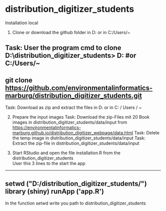 # distribution_digitizer_students

Installation local

1. Clone or download  the github folder in D: or in C:/Users/~

Task: User the program cmd to clone
D:\distribution_digitizer_students> D: #or C:/Users/~
----------------------------
git clone https://github.com/environmentalinformatics-marburg/distribution_digitizer_students.git
----------------------------
Task: Download as zip and extract the files in D: or in C: / Users / ~

2. Prepare the input images
Task: Download the zip-Files mit 20 Book images in distribution_digitizer_students/data/input
from  https://environmentalinformatics-marburg.github.io/distribution_digitizer_webpage/data.html
Task: Delete the temp image in distribution_digitizer_students/data/input
Task: Extract the zip-file in distribution_digitizer_students/data/input

3. Start RStudio and open the file installation.R from the distribution_digitizer_students  
User this 3 lines to the start the app
--------------------------------------------------------
setwd ("D:/distribution_digitizer_students/")
library (shiny)
runApp ('app.R')
--------------------------------------------------------
In the function setwd write you path to distribution_digitizer_students

